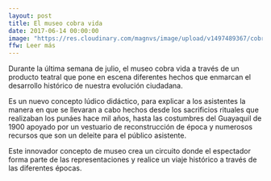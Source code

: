 ```yaml
---
layout: post
title: El museo cobra vida
date: 2017-06-14 00:00:00
image: "https://res.cloudinary.com/magnvs/image/upload/v1497489367/cobra-vida_wala6u.jpg"
ffw: Leer más
---
```


Durante la última semana de julio, el museo cobra vida a través de un producto teatral que pone en escena diferentes hechos que enmarcan el desarrollo histórico de nuestra evolución ciudadana.

Es un nuevo concepto lúdico didáctico, para explicar a los asistentes la manera en que se llevaran a cabo hechos desde los sacrificios rituales que realizaban los punáes hace mil años, hasta las costumbres del Guayaquil de 1900 apoyado por un vestuario de reconstrucción de época y numerosos recursos que son un deleite para el público asistente.

Este innovador concepto de museo crea un circuito donde el espectador forma parte de las representaciones y realice un viaje histórico a través de las diferentes épocas.
